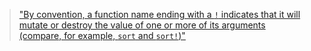 > ["By convention, a function name ending with a `!` indicates that it will mutate or destroy the value of one or more of its arguments (compare, for example, `sort` and `sort!`)"](https://docs.julialang.org/en/v1/manual/arrays/)
